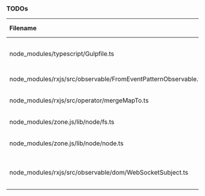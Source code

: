 ### TODOs
| Filename | line # | TODO
|:------|:------:|:------
| node_modules/typescript/Gulpfile.ts | 70 | @weswig Update child_process types to add windowsVerbatimArguments to the type definition
| node_modules/rxjs/src/observable/FromEventPatternObservable.ts | 80 | determine whether or not to forward to error handler
| node_modules/rxjs/src/operator/mergeMapTo.ts | 70 | Figure out correct signature here: an Operator<Observable<T>, R>
| node_modules/zone.js/lib/node/fs.ts | 8 | @alxhub Patch `watch` and `unwatchFile`.
| node_modules/zone.js/lib/node/node.ts | 32 | @gdi2290 implement a better way to patch these methods
| node_modules/rxjs/src/observable/dom/WebSocketSubject.ts | 81 | @Subscriber implementation and eliminate closures factor this out to be a proper Operator